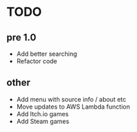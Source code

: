 # TODO


## pre 1.0

  - Add better searching
  - Refactor code
  

## other

  - Add menu with source info / about etc
  - Move updates to AWS Lambda function 
  - Add Itch.io games
  - Add Steam games